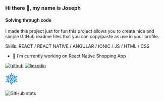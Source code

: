 ### Hi there 👋, my name is Joseph
#### Solving through code
I made this project just for fun this project allows you to create nice and simple GitHub readme files that you can copy/paste as use in your profile.

Skills: REACT / REACT NATIVE / ANGULAR / IONIC / JS / HTML / CSS

- 🔭 I’m currently working on React Native Shopping App 


[<img src='https://cdn.jsdelivr.net/npm/simple-icons@3.0.1/icons/github.svg' alt='github' height='40'>](https://github.com/jpotechin)  [<img src='https://cdn.jsdelivr.net/npm/simple-icons@3.0.1/icons/linkedin.svg' alt='linkedin' height='40'>](https://www.linkedin.com/in/https://www.linkedin.com/in/joseph-potechin-6a9986185//)  

<a href='https://archiveprogram.github.com/'><img src='https://raw.githubusercontent.com/acervenky/animated-github-badges/master/assets/acbadge.gif' width='40' height='40'></a> 

![GitHub stats](https://github-readme-stats.vercel.app/api?username=jpotechin&show_icons=true)  
